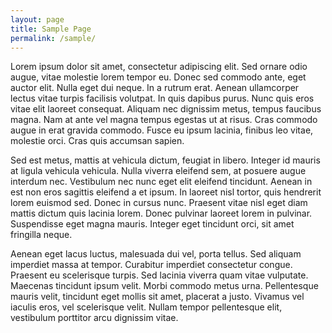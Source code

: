 ```yaml
---
layout: page
title: Sample Page
permalink: /sample/
---
```


Lorem ipsum dolor sit amet, consectetur adipiscing elit. Sed ornare odio augue, vitae molestie lorem tempor eu. Donec sed commodo ante, eget auctor elit. Nulla eget dui neque. In a rutrum erat. Aenean ullamcorper lectus vitae turpis facilisis volutpat. In quis dapibus purus. Nunc quis eros vitae elit laoreet consequat. Aliquam nec dignissim metus, tempus faucibus magna. Nam at ante vel magna tempus egestas ut at risus. Cras commodo augue in erat gravida commodo. Fusce eu ipsum lacinia, finibus leo vitae, molestie orci. Cras quis accumsan sapien.

Sed est metus, mattis at vehicula dictum, feugiat in libero. Integer id mauris at ligula vehicula vehicula. Nulla viverra eleifend sem, at posuere augue interdum nec. Vestibulum nec nunc eget elit eleifend tincidunt. Aenean in est non eros sagittis eleifend a et ipsum. In laoreet nisl tortor, quis hendrerit lorem euismod sed. Donec in cursus nunc. Praesent vitae nisl eget diam mattis dictum quis lacinia lorem. Donec pulvinar laoreet lorem in pulvinar. Suspendisse eget magna mauris. Integer eget tincidunt orci, sit amet fringilla neque.

Aenean eget lacus luctus, malesuada dui vel, porta tellus. Sed aliquam imperdiet massa at tempor. Curabitur imperdiet consectetur congue. Praesent eu scelerisque turpis. Sed lacinia viverra quam vitae vulputate. Maecenas tincidunt ipsum velit. Morbi commodo metus urna. Pellentesque mauris velit, tincidunt eget mollis sit amet, placerat a justo. Vivamus vel iaculis eros, vel scelerisque velit. Nullam tempor pellentesque elit, vestibulum porttitor arcu dignissim vitae.

